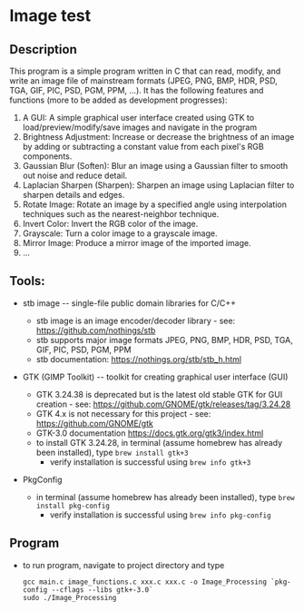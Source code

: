 # Image test
## Description
This program is a simple program written in C that can read, modify, and write an image file of mainstream formats
(JPEG, PNG, BMP, HDR, PSD, TGA, GIF, PIC, PSD, PGM, PPM, ...). It has the following features and functions (more to be added as
development progresses):
1. A GUI: A simple graphical user interface created using GTK to load/preview/modify/save images and navigate in the program
2. Brightness Adjustment: Increase or decrease the brightness of an image by adding
or subtracting a constant value from each pixel's RGB components.
3. Gaussian Blur (Soften): Blur an image using a Gaussian filter to smooth out noise and
reduce detail.
4. Laplacian Sharpen (Sharpen): Sharpen an image using Laplacian filter to sharpen details and edges.
5. Rotate Image: Rotate an image by a specified angle using interpolation techniques such as
the nearest-neighbor technique.
6. Invert Color: Invert the RGB color of the image.
7. Grayscale: Turn a color image to a grayscale image.
8. Mirror Image: Produce a mirror image of the imported image.
9. ...

## Tools:
- stb image -- single-file public domain libraries for C/C++
  - stb image is an image encoder/decoder library - see: https://github.com/nothings/stb
  - stb supports major image formats JPEG, PNG, BMP, HDR, PSD, TGA, GIF, PIC, PSD, PGM, PPM
  - stb documentation: https://nothings.org/stb/stb_h.html


- GTK (GIMP Toolkit) -- toolkit for creating graphical user interface (GUI)
  - GTK 3.24.38 is deprecated but is the latest old stable GTK for GUI creation -
    see: https://github.com/GNOME/gtk/releases/tag/3.24.28
  - GTK 4.x is not necessary for this project - see: https://github.com/GNOME/gtk
  - GTK-3.0 documentation https://docs.gtk.org/gtk3/index.html
  - to install GTK 3.24.28, in terminal (assume homebrew has already been installed), type `brew install gtk+3`
    - verify installation is successful using `brew info gtk+3`

- PkgConfig
  - in terminal (assume homebrew has already been installed), type `brew install pkg-config`
    - verify installation is successful using `brew info pkg-config`

## Program
- to run program, navigate to project directory and type
  ```
  gcc main.c image_functions.c xxx.c xxx.c -o Image_Processing `pkg-config --cflags --libs gtk+-3.0`
  sudo ./Image_Processing
  ```
